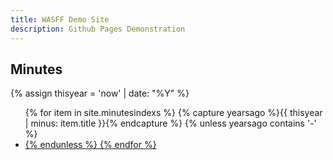 ```yaml
---
title: WASFF Demo Site
description: Github Pages Demonstration
---
```



## Minutes
{% assign thisyear = 'now' | date: "%Y" %}

<div>
<ul>
  {% for item in site.minutesindexs %}  
    {% capture yearsago %}{{ thisyear | minus: item.title }}{% endcapture %}
    <!-- If the number of years ago is negative, then itis in the future so do notshow it -->
    {% unless yearsago contains '-' %}
      <li> <a href="{{ item.url }}" {{ item.title }} </a>
    {% endunless %}  
  {% endfor %}
</ul>
</div>

